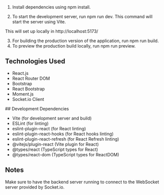 
1. Install dependencies using npm install.


2. To start the development server, run npm run dev. This command will start the server using Vite.

This will set up locally in http://localhost:5173/

3. For building the production version of the application, run npm run build.
4. To preview the production build locally, run npm run preview.

## Technologies Used

- React.js
- React Router DOM
- Bootstrap
- React Bootstrap
- Moment.js
- Socket.io Client

## Development Dependencies

- Vite (for development server and build)
- ESLint (for linting)
- eslint-plugin-react (for React linting)
- eslint-plugin-react-hooks (for React hooks linting)
- eslint-plugin-react-refresh (for React Refresh linting)
- @vitejs/plugin-react (Vite plugin for React)
- @types/react (TypeScript types for React)
- @types/react-dom (TypeScript types for ReactDOM)

## Notes

Make sure to have the backend server running to connect to the WebSocket server provided by Socket.io.